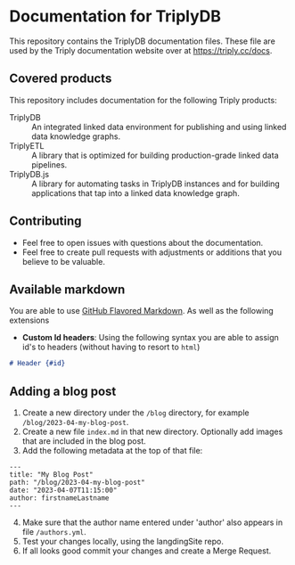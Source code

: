 # Documentation for TriplyDB

This repository contains the TriplyDB documentation files.  These file are used by the Triply documentation website over at <https://triply.cc/docs>.

## Covered products

This repository includes documentation for the following Triply products:

<dl>
  <dt>TriplyDB</dt>
  <dd>An integrated linked data environment for publishing and using linked data knowledge graphs.</dd>
  <dt>TriplyETL</dt>
  <dd>A library that is optimized for building production-grade linked data pipelines.</dd>
  <dt>TriplyDB.js</dt>
  <dd>A library for automating tasks in TriplyDB instances and for building applications that tap into a linked data knowledge graph.</dd>
</dl>

## Contributing

- Feel free to open issues with questions about the documentation.
- Feel free to create pull requests with adjustments or additions that you believe to be valuable.

## Available markdown

You are able to use [GitHub Flavored Markdown](https://github.github.com/gfm/). As well as the following extensions

- **Custom Id headers**:
Using the following syntax you are able to assign id's to headers (without having to resort to `html`)

```md
# Header {#id}
```

## Adding a blog post

1. Create a new directory under the `/blog` directory, for example `/blog/2023-04-my-blog-post`.
2. Create a new file `index.md` in that new directory.  Optionally add images that are included in the blog post.
3. Add the following metadata at the top of that file:

```
---
title: "My Blog Post"
path: "/blog/2023-04-my-blog-post"
date: "2023-04-07T11:15:00"
author: firstnameLastname
---
```

4. Make sure that the author name entered under 'author' also appears in file `/authors.yml`.
5. Test your changes locally, using the langdingSite repo.
6. If all looks good commit your changes and create a Merge Request.
